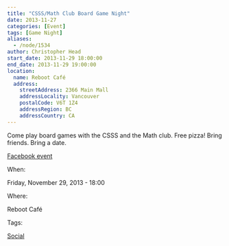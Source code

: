 ```yaml
---
title: "CSSS/Math Club Board Game Night"
date: 2013-11-27
categories: [Event]
tags: [Game Night]
aliases:
  - /node/1534
author: Christopher Head
start_date: 2013-11-29 18:00:00
end_date: 2013-11-29 19:00:00
location:
  name: Reboot Café
  address:
    streetAddress: 2366 Main Mall
    addressLocality: Vancouver
    postalCode: V6T 1Z4
    addressRegion: BC
    addressCountry: CA
---
```


Come play board games with the CSSS and the Math club. Free pizza! Bring friends. Bring a date.

[Facebook event](https://www.facebook.com/events/211995645646886/)

When: 

Friday, November 29, 2013 - 18:00

Where: 

Reboot Café

Tags: 

[Social](/social)
